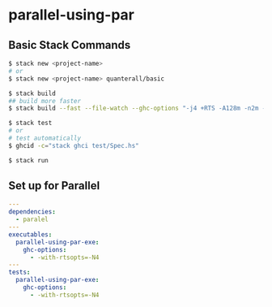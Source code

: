 # parallel-using-par

## Basic Stack Commands

```bash
$ stack new <project-name>
# or
$ stack new <project-name> quanterall/basic

$ stack build
## build more faster
$ stack build --fast --file-watch --ghc-options "-j4 +RTS -A128m -n2m -RTS"

$ stack test
# or
# test automatically
$ ghcid -c="stack ghci test/Spec.hs"

$ stack run
```

## Set up for Parallel

```yaml
---
dependencies:
  - paralel
---
executables:
  parallel-using-par-exe:
    ghc-options:
      - -with-rtsopts=-N4
---
tests:
  parallel-using-par-exe:
    ghc-options:
      - -with-rtsopts=-N4
```
